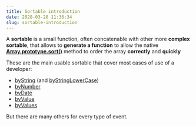 ```yaml
---
title: Sortable introduction
date: 2028-03-20 11:36:34
slug: sortable-introduction
---
```


A **sortable** is a small function, often concatenable with other more **complex sortable**,
 that allows to **generate a function** to allow the native 
 [**Array.prototype.sort()**](https://developer.mozilla.org/it/docs/Web/JavaScript/Reference/Global_Objects/Array/sort)
  method to order the array **correctly** and **quickly**
  
These are the main usable sortable that cover most cases of use of a developer:

* [byString](byString) (and [byStringLowerCase](byStringLowerCase))
* [byNumber](byNumber)
* [byDate](byDate)
* [byValue](byValue)
* [byValues](byValues)

But there are many others for every type of event.